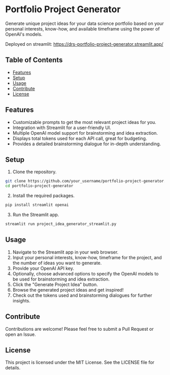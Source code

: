 # Portfolio Project Generator

Generate unique project ideas for your data science portfolio based on your personal interests, know-how, and available timeframe using the power of OpenAI's models.

Deployed on streamlit: https://drs-portfolio-project-generator.streamlit.app/

## Table of Contents

- [Features](#features)
- [Setup](#setup)
- [Usage](#usage)
- [Contribute](#contribute)
- [License](#license)

## Features

- Customizable prompts to get the most relevant project ideas for you.
- Integration with Streamlit for a user-friendly UI.
- Multiple OpenAI model support for brainstorming and idea extraction.
- Displays total tokens used for each API call, great for budgeting.
- Provides a detailed brainstorming dialogue for in-depth understanding.

## Setup

1. Clone the repository.

```bash
git clone https://github.com/your_username/portfolio-project-generator.git
cd portfolio-project-generator
```

2. Install the required packages.

```bash
pip install streamlit openai
```

3. Run the Streamlit app.

```bash
streamlit run project_idea_generator_streamlit.py
```

## Usage

1. Navigate to the Streamlit app in your web browser.
2. Input your personal interests, know-how, timeframe for the project, and the number of ideas you want to generate.
3. Provide your OpenAI API key.
4. Optionally, choose advanced options to specify the OpenAI models to be used for brainstorming and idea extraction.
5. Click the "Generate Project Idea" button.
6. Browse the generated project ideas and get inspired!
7. Check out the tokens used and brainstorming dialogues for further insights.

## Contribute

Contributions are welcome! Please feel free to submit a Pull Request or open an Issue.

## License

This project is licensed under the MIT License. See the LICENSE file for details.
